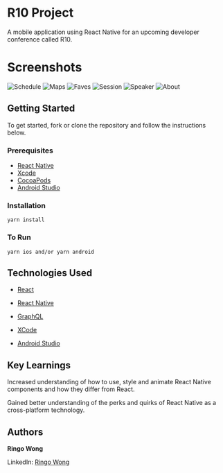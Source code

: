 # R10 Project

A mobile application using React Native for an upcoming developer conference called R10.

# Screenshots

![Schedule](js/assets/Screenshots/schedule1.png)
![Maps](js/assets/Screenshots/map.png)
![Faves](js/assets/Screenshots/faves.png)
![Session](js/assets/Screenshots/session.png)
![Speaker](js/assets/Screenshots/speaker.png)
![About](js/assets/Screenshots/about.png)

## Getting Started

To get started, fork or clone the repository and follow the instructions below.

### Prerequisites

- [React Native](https://facebook.github.io/react-native/)
- [Xcode](https://developer.apple.com/xcode/)
- [CocoaPods](https://cocoapods.org/)
- [Android Studio](https://developer.android.com/studio/)

### Installation

`yarn install`

### To Run

`yarn ios and/or yarn android`

## Technologies Used

- [React](https://reactjs.org/docs/hello-world.html)

- [React Native](https://facebook.github.io/react-native/)

- [GraphQL](https://graphql.org/)

- [XCode](https://developer.apple.com/xcode/)
- [Android Studio](https://developer.android.com/studio)

## Key Learnings

Increased understanding of how to use, style and animate React Native components and how they differ from React.

Gained better understanding of the perks and quirks of React Native as a cross-platform technology.

## Authors

**Ringo Wong**

LinkedIn: [Ringo Wong](https://www.linkedin.com/in/ringo-wong)
